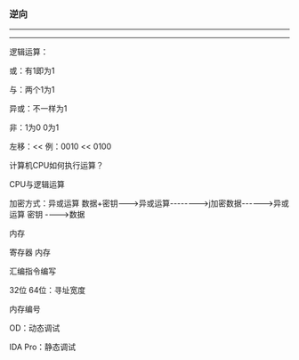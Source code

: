 ### 逆向

------



------

逻辑运算：

或：有1即为1

与：两个1为1

异或：不一样为1

非：1为0   0为1

左移：<<  例：0010 << 0100

计算机CPU如何执行运算？

CPU与逻辑运算

加密方式：异或运算   数据+密钥--->异或运算-------->j加密数据------>异或运算 密钥 ---->数据

内存

寄存器  内存

汇编指令编写

32位 64位：寻址宽度

内存编号



OD：动态调试

IDA Pro：静态调试